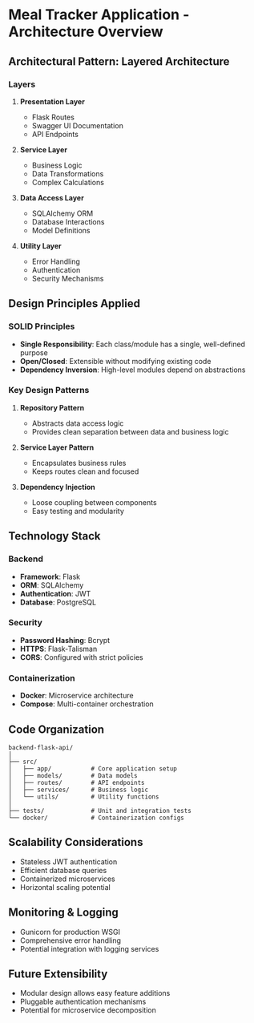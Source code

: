 # Meal Tracker Application - Architecture Overview

## Architectural Pattern: Layered Architecture

### Layers
1. **Presentation Layer**
   - Flask Routes
   - Swagger UI Documentation
   - API Endpoints

2. **Service Layer**
   - Business Logic
   - Data Transformations
   - Complex Calculations

3. **Data Access Layer**
   - SQLAlchemy ORM
   - Database Interactions
   - Model Definitions

4. **Utility Layer**
   - Error Handling
   - Authentication
   - Security Mechanisms

## Design Principles Applied

### SOLID Principles
- **Single Responsibility**: Each class/module has a single, well-defined purpose
- **Open/Closed**: Extensible without modifying existing code
- **Dependency Inversion**: High-level modules depend on abstractions

### Key Design Patterns
1. **Repository Pattern**
   - Abstracts data access logic
   - Provides clean separation between data and business logic

2. **Service Layer Pattern**
   - Encapsulates business rules
   - Keeps routes clean and focused

3. **Dependency Injection**
   - Loose coupling between components
   - Easy testing and modularity

## Technology Stack

### Backend
- **Framework**: Flask
- **ORM**: SQLAlchemy
- **Authentication**: JWT
- **Database**: PostgreSQL

### Security
- **Password Hashing**: Bcrypt
- **HTTPS**: Flask-Talisman
- **CORS**: Configured with strict policies

### Containerization
- **Docker**: Microservice architecture
- **Compose**: Multi-container orchestration

## Code Organization

```
backend-flask-api/
│
├── src/
│   ├── app/           # Core application setup
│   ├── models/        # Data models
│   ├── routes/        # API endpoints
│   ├── services/      # Business logic
│   └── utils/         # Utility functions
│
├── tests/             # Unit and integration tests
└── docker/            # Containerization configs
```

## Scalability Considerations

- Stateless JWT authentication
- Efficient database queries
- Containerized microservices
- Horizontal scaling potential

## Monitoring & Logging

- Gunicorn for production WSGI
- Comprehensive error handling
- Potential integration with logging services

## Future Extensibility

- Modular design allows easy feature additions
- Pluggable authentication mechanisms
- Potential for microservice decomposition
